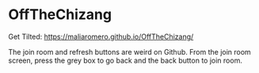# OffTheChizang
 
Get Tilted: https://maliaromero.github.io/OffTheChizang/

The join room and refresh buttons are weird on Github. From the join room screen, press the grey box to go back and the back button to join room.
